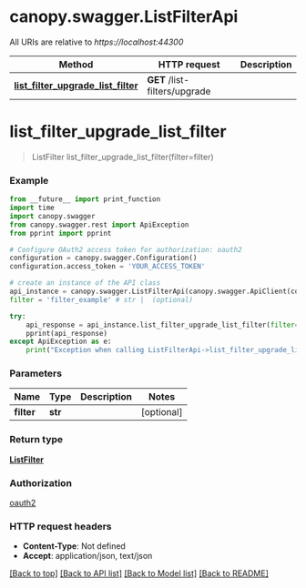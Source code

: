 # canopy.swagger.ListFilterApi

All URIs are relative to *https://localhost:44300*

Method | HTTP request | Description
------------- | ------------- | -------------
[**list_filter_upgrade_list_filter**](ListFilterApi.md#list_filter_upgrade_list_filter) | **GET** /list-filters/upgrade | 


# **list_filter_upgrade_list_filter**
> ListFilter list_filter_upgrade_list_filter(filter=filter)



### Example
```python
from __future__ import print_function
import time
import canopy.swagger
from canopy.swagger.rest import ApiException
from pprint import pprint

# Configure OAuth2 access token for authorization: oauth2
configuration = canopy.swagger.Configuration()
configuration.access_token = 'YOUR_ACCESS_TOKEN'

# create an instance of the API class
api_instance = canopy.swagger.ListFilterApi(canopy.swagger.ApiClient(configuration))
filter = 'filter_example' # str |  (optional)

try:
    api_response = api_instance.list_filter_upgrade_list_filter(filter=filter)
    pprint(api_response)
except ApiException as e:
    print("Exception when calling ListFilterApi->list_filter_upgrade_list_filter: %s\n" % e)
```

### Parameters

Name | Type | Description  | Notes
------------- | ------------- | ------------- | -------------
 **filter** | **str**|  | [optional] 

### Return type

[**ListFilter**](ListFilter.md)

### Authorization

[oauth2](../README.md#oauth2)

### HTTP request headers

 - **Content-Type**: Not defined
 - **Accept**: application/json, text/json

[[Back to top]](#) [[Back to API list]](../README.md#documentation-for-api-endpoints) [[Back to Model list]](../README.md#documentation-for-models) [[Back to README]](../README.md)

